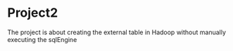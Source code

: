 # Project2
The project is about creating the external table in Hadoop without manually executing the sqlEngine
